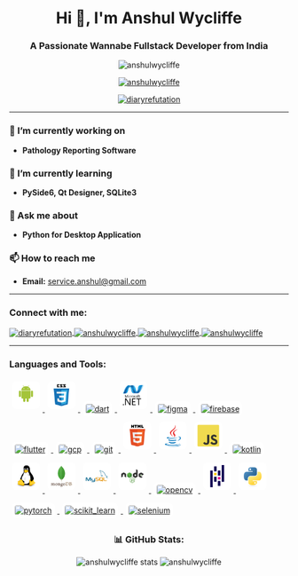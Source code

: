 <h1 align="center">Hi 👋, I'm Anshul Wycliffe</h1>
<h3 align="center">A Passionate Wannabe Fullstack Developer from India</h3>

<p align="center">
  <img src="https://komarev.com/ghpvc/?username=anshulwycliffe&label=Profile%20views&color=brightgreen&style=flat-square" alt="anshulwycliffe" />
</p>

<p align="center">
  <a href="https://github.com/ryo-ma/github-profile-trophy">
    <img src="https://github-profile-trophy.vercel.app/?username=anshulwycliffe&theme=darkhub&no-frame=true&margin-w=10&margin-h=10" alt="anshulwycliffe" />
  </a>
</p>

<p align="center">
  <a href="https://twitter.com/diaryrefutation" target="blank">
    <img src="https://img.shields.io/twitter/follow/diaryrefutation?logo=twitter&style=for-the-badge&color=1DA1F2" alt="diaryrefutation" />
  </a>
</p>

---

### 🔭 I’m currently working on
- **Pathology Reporting Software**

### 🌱 I’m currently learning
- **PySide6, Qt Designer, SQLite3**

### 💬 Ask me about
- **Python for Desktop Application**

### 📫 How to reach me
- **Email:** [service.anshul@gmail.com](mailto:service.anshul@gmail.com)

---

<h3 align="left">Connect with me:</h3>
<p align="left">
  <a href="https://twitter.com/diaryrefutation" target="blank">
    <img align="center" src="https://raw.githubusercontent.com/rahuldkjain/github-profile-readme-generator/master/src/images/icons/Social/twitter.svg" alt="diaryrefutation" height="30" width="40" />
  </a>
  <a href="https://linkedin.com/in/anshulwycliffe" target="blank">
    <img align="center" src="https://raw.githubusercontent.com/rahuldkjain/github-profile-readme-generator/master/src/images/icons/Social/linked-in-alt.svg" alt="anshulwycliffe" height="30" width="40" />
  </a>
  <a href="https://instagram.com/anshulwycliffe" target="blank">
    <img align="center" src="https://raw.githubusercontent.com/rahuldkjain/github-profile-readme-generator/master/src/images/icons/Social/instagram.svg" alt="anshulwycliffe" height="30" width="40" />
  </a>
  <a href="https://www.youtube.com/@anshulwycliffe" target="blank">
    <img align="center" src="https://raw.githubusercontent.com/rahuldkjain/github-profile-readme-generator/master/src/images/icons/Social/youtube.svg" alt="anshulwycliffe" height="30" width="40" />
  </a>
</p>

---

<h3 align="left">Languages and Tools:</h3>
<p align="left">
  <a href="https://developer.android.com" target="_blank" rel="noreferrer">
    <img src="https://raw.githubusercontent.com/devicons/devicon/master/icons/android/android-original-wordmark.svg" alt="android" width="40" height="40" style="border-radius: 8px; background-color: white; padding: 5px; margin: 5px;" />
  </a>
  <a href="https://www.w3schools.com/css/" target="_blank" rel="noreferrer">
    <img src="https://raw.githubusercontent.com/devicons/devicon/master/icons/css3/css3-original-wordmark.svg" alt="css3" width="40" height="40" style="border-radius: 8px; background-color: white; padding: 5px; margin: 5px;" />
  </a>
  <a href="https://dart.dev" target="_blank" rel="noreferrer">
    <img src="https://www.vectorlogo.zone/logos/dartlang/dartlang-icon.svg" alt="dart" width="40" height="40" style="border-radius: 8px; background-color: white; padding: 5px; margin: 5px;" />
  </a>
  <a href="https://dotnet.microsoft.com/" target="_blank" rel="noreferrer">
    <img src="https://raw.githubusercontent.com/devicons/devicon/master/icons/dot-net/dot-net-original-wordmark.svg" alt="dotnet" width="40" height="40" style="border-radius: 8px; background-color: white; padding: 5px; margin: 5px;" />
  </a>
  <a href="https://www.figma.com/" target="_blank" rel="noreferrer">
    <img src="https://www.vectorlogo.zone/logos/figma/figma-icon.svg" alt="figma" width="40" height="40" style="border-radius: 8px; background-color: white; padding: 5px; margin: 5px;" />
  </a>
  <a href="https://firebase.google.com/" target="_blank" rel="noreferrer">
    <img src="https://www.vectorlogo.zone/logos/firebase/firebase-icon.svg" alt="firebase" width="40" height="40" style="border-radius: 8px; background-color: white; padding: 5px; margin: 5px;" />
  </a>
  <a href="https://flutter.dev" target="_blank" rel="noreferrer">
    <img src="https://www.vectorlogo.zone/logos/flutterio/flutterio-icon.svg" alt="flutter" width="40" height="40" style="border-radius: 8px; background-color: white; padding: 5px; margin: 5px;" />
  </a>
  <a href="https://cloud.google.com" target="_blank" rel="noreferrer">
    <img src="https://www.vectorlogo.zone/logos/google_cloud/google_cloud-icon.svg" alt="gcp" width="40" height="40" style="border-radius: 8px; background-color: white; padding: 5px; margin: 5px;" />
  </a>
  <a href="https://git-scm.com/" target="_blank" rel="noreferrer">
    <img src="https://www.vectorlogo.zone/logos/git-scm/git-scm-icon.svg" alt="git" width="40" height="40" style="border-radius: 8px; background-color: white; padding: 5px; margin: 5px;" />
  </a>
  <a href="https://www.w3.org/html/" target="_blank" rel="noreferrer">
    <img src="https://raw.githubusercontent.com/devicons/devicon/master/icons/html5/html5-original-wordmark.svg" alt="html5" width="40" height="40" style="border-radius: 8px; background-color: white; padding: 5px; margin: 5px;" />
  </a>
  <a href="https://www.java.com" target="_blank" rel="noreferrer">
    <img src="https://raw.githubusercontent.com/devicons/devicon/master/icons/java/java-original.svg" alt="java" width="40" height="40" style="border-radius: 8px; background-color: white; padding: 5px; margin: 5px;" />
  </a>
  <a href="https://developer.mozilla.org/en-US/docs/Web/JavaScript" target="_blank" rel="noreferrer">
    <img src="https://raw.githubusercontent.com/devicons/devicon/master/icons/javascript/javascript-original.svg" alt="javascript" width="40" height="40" style="border-radius: 8px; background-color: white; padding: 5px; margin: 5px;" />
  </a>
  <a href="https://kotlinlang.org" target="_blank" rel="noreferrer">
    <img src="https://www.vectorlogo.zone/logos/kotlinlang/kotlinlang-icon.svg" alt="kotlin" width="40" height="40" style="border-radius: 8px; background-color: white; padding: 5px; margin: 5px;" />
  </a>
  <a href="https://www.linux.org/" target="_blank" rel="noreferrer">
    <img src="https://raw.githubusercontent.com/devicons/devicon/master/icons/linux/linux-original.svg" alt="linux" width="40" height="40" style="border-radius: 8px; background-color: white; padding: 5px; margin: 5px;" />
  </a>
  <a href="https://www.mongodb.com/" target="_blank" rel="noreferrer">
    <img src="https://raw.githubusercontent.com/devicons/devicon/master/icons/mongodb/mongodb-original-wordmark.svg" alt="mongodb" width="40" height="40" style="border-radius: 8px; background-color: white; padding: 5px; margin: 5px;" />
  </a>
  <a href="https://www.mysql.com/" target="_blank" rel="noreferrer">
    <img src="https://raw.githubusercontent.com/devicons/devicon/master/icons/mysql/mysql-original-wordmark.svg" alt="mysql" width="40" height="40" style="border-radius: 8px; background-color: white; padding: 5px; margin: 5px;" />
  </a>
  <a href="https://nodejs.org" target="_blank" rel="noreferrer">
    <img src="https://raw.githubusercontent.com/devicons/devicon/master/icons/nodejs/nodejs-original-wordmark.svg" alt="nodejs" width="40" height="40" style="border-radius: 8px; background-color: white; padding: 5px; margin: 5px;" />
  </a>
  <a href="https://opencv.org/" target="_blank" rel="noreferrer">
    <img src="https://www.vectorlogo.zone/logos/opencv/opencv-icon.svg" alt="opencv" width="40" height="40" style="border-radius: 8px; background-color: white; padding: 5px; margin: 5px;" />
  </a>
  <a href="https://pandas.pydata.org/" target="_blank" rel="noreferrer">
    <img src="https://raw.githubusercontent.com/devicons/devicon/2ae2a900d2f041da66e950e4d48052658d850630/icons/pandas/pandas-original.svg" alt="pandas" width="40" height="40" style="border-radius: 8px; background-color: white; padding: 5px; margin: 5px;" />
  </a>
  <a href="https://www.python.org" target="_blank" rel="noreferrer">
    <img src="https://raw.githubusercontent.com/devicons/devicon/master/icons/python/python-original.svg" alt="python" width="40" height="40" style="border-radius: 8px; background-color: white; padding: 5px; margin: 5px;" />
  </a>
  <a href="https://pytorch.org/" target="_blank" rel="noreferrer">
    <img src="https://www.vectorlogo.zone/logos/pytorch/pytorch-icon.svg" alt="pytorch" width="40" height="40" style="border-radius: 8px; background-color: white; padding: 5px; margin: 5px;" />
  </a>
  <a href="https://scikit-learn.org/" target="_blank" rel="noreferrer">
    <img src="https://upload.wikimedia.org/wikipedia/commons/0/05/Scikit_learn_logo_small.svg" alt="scikit_learn" width="40" height="40" style="border-radius: 8px; background-color: white; padding: 5px; margin: 5px;" />
  </a>
  <a href="https://www.selenium.dev" target="_blank" rel="noreferrer">
    <img src="https://raw.githubusercontent.com/detain/svg-logos/780f25886640cef088af994181646db2f6b1a3f8/svg/selenium-logo.svg" alt="selenium" width="40" height="40" style="border-radius: 8px; background-color: white; padding: 5px; margin: 5px;" />
  </a>
</p>


<h3 align="center">📊 GitHub Stats:</h3>
<p align="center">
  <img src="https://github-readme-stats.vercel.app/api?username=anshulwycliffe&show_icons=true&theme=radical&count_private=true" alt="anshulwycliffe stats" />
  <img src="https://github-readme-stats.vercel.app/api/top-langs?username=anshulwycliffe&show_icons=true&locale=en&layout=compact&theme=radical" alt="anshulwycliffe" />
</p>
